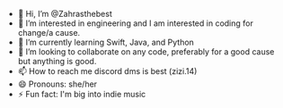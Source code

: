 - 👋 Hi, I’m @Zahrasthebest
- 👀 I’m interested in engineering and I am interested in coding for change/a cause.
- 🌱 I’m currently learning Swift, Java, and Python
- 💞️ I’m looking to collaborate on any code, preferably for a good cause but anything is good.
- 📫 How to reach me discord dms is best (zizi.14)
- 😄 Pronouns: she/her
- ⚡ Fun fact: I'm big into indie music

<!---
Zahrasthebest/Zahrasthebest is a ✨ special ✨ repository because its `README.md` (this file) appears on your GitHub profile.
You can click the Preview link to take a look at your changes.
--->
